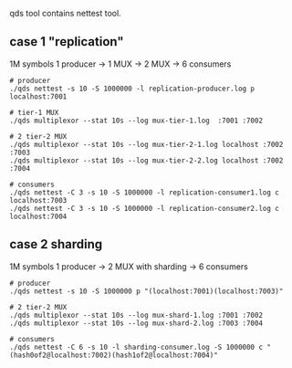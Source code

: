 qds tool contains nettest tool.



## case 1 "replication"
1M symbols
1 producer -> 1 MUX -> 2 MUX -> 6 consumers

```
# producer
./qds nettest -s 10 -S 1000000 -l replication-producer.log p localhost:7001

# tier-1 MUX
./qds multiplexor --stat 10s --log mux-tier-1.log  :7001 :7002

# 2 tier-2 MUX
./qds multiplexor --stat 10s --log mux-tier-2-1.log localhost :7002 :7003
./qds multiplexor --stat 10s --log mux-tier-2-2.log localhost :7002 :7004

# consumers
./qds nettest -C 3 -s 10 -S 1000000 -l replication-consumer1.log c localhost:7003
./qds nettest -C 3 -s 10 -S 1000000 -l replication-consumer2.log c localhost:7004
```

## case 2 sharding
1M symbols 
1 producer -> 2 MUX with sharding -> 6 consumers

```
# producer
./qds nettest -s 10 -S 1000000 p "(localhost:7001)(localhost:7003)"

# 2 tier-2 MUX
./qds multiplexor --stat 10s --log mux-shard-1.log :7001 :7002
./qds multiplexor --stat 10s --log mux-shard-2.log :7003 :7004

# consumers
./qds nettest -C 6 -s 10 -l sharding-consumer.log -S 1000000 c "(hash0of2@localhost:7002)(hash1of2@localhost:7004)"
```
